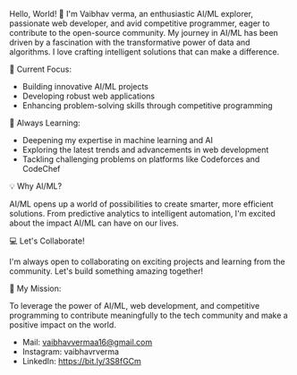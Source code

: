 Hello, World! 👋
I'm Vaibhav verma, an enthusiastic AI/ML explorer, passionate web developer, and avid competitive programmer, eager to contribute to the open-source community. My journey in AI/ML has been driven by a fascination with the transformative power of data and algorithms. I love crafting intelligent solutions that can make a difference.

🔭 Current Focus:

- Building innovative AI/ML projects
- Developing robust web applications
- Enhancing problem-solving skills through competitive programming

🌱 Always Learning:

- Deepening my expertise in machine learning and AI
- Exploring the latest trends and advancements in web development
- Tackling challenging problems on platforms like Codeforces and CodeChef

💡 Why AI/ML?

AI/ML opens up a world of possibilities to create smarter, more efficient solutions. From predictive analytics to intelligent automation, I'm excited about the impact AI/ML can have on our lives.

💻 Let's Collaborate!

I'm always open to collaborating on exciting projects and learning from the community. Let's build something amazing together!

🚀 My Mission:

To leverage the power of AI/ML, web development, and competitive programming to contribute meaningfully to the tech community and make a positive impact on the world.

- Mail: vaibhavvermaa16@gmail.com
- Instagram: vaibhavrverma
- LinkedIn: https://bit.ly/3S8fGCm
